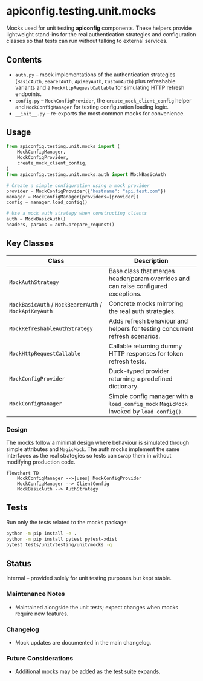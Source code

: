 # apiconfig.testing.unit.mocks

Mocks used for unit testing **apiconfig** components.  These helpers provide
lightweight stand-ins for the real authentication strategies and configuration
classes so that tests can run without talking to external services.

## Contents
- `auth.py` – mock implementations of the authentication strategies (`BasicAuth`,
  `BearerAuth`, `ApiKeyAuth`, `CustomAuth`) plus refreshable variants and a
  `MockHttpRequestCallable` for simulating HTTP refresh endpoints.
- `config.py` – `MockConfigProvider`, the `create_mock_client_config` helper and
  `MockConfigManager` for testing configuration loading logic.
- `__init__.py` – re-exports the most common mocks for convenience.

## Usage
```python
from apiconfig.testing.unit.mocks import (
    MockConfigManager,
    MockConfigProvider,
    create_mock_client_config,
)
from apiconfig.testing.unit.mocks.auth import MockBasicAuth

# Create a simple configuration using a mock provider
provider = MockConfigProvider({"hostname": "api.test.com"})
manager = MockConfigManager(providers=[provider])
config = manager.load_config()

# Use a mock auth strategy when constructing clients
auth = MockBasicAuth()
headers, params = auth.prepare_request()
```

## Key Classes
| Class | Description |
| ----- | ----------- |
| `MockAuthStrategy` | Base class that merges header/param overrides and can raise configured exceptions. |
| `MockBasicAuth` / `MockBearerAuth` / `MockApiKeyAuth` | Concrete mocks mirroring the real auth strategies. |
| `MockRefreshableAuthStrategy` | Adds refresh behaviour and helpers for testing concurrent refresh scenarios. |
| `MockHttpRequestCallable` | Callable returning dummy HTTP responses for token refresh tests. |
| `MockConfigProvider` | Duck-typed provider returning a predefined dictionary. |
| `MockConfigManager` | Simple config manager with a `load_config_mock` `MagicMock` invoked by `load_config()`. |

### Design
The mocks follow a minimal design where behaviour is simulated through simple
attributes and `MagicMock`. The auth mocks implement the same interfaces as the
real strategies so tests can swap them in without modifying production code.

```mermaid
flowchart TD
    MockConfigManager -->|uses| MockConfigProvider
    MockConfigManager --> ClientConfig
    MockBasicAuth --> AuthStrategy
```

## Tests
Run only the tests related to the mocks package:
```bash
python -m pip install -e .
python -m pip install pytest pytest-xdist
pytest tests/unit/testing/unit/mocks -q
```

## Status
Internal – provided solely for unit testing purposes but kept stable.

### Maintenance Notes
- Maintained alongside the unit tests; expect changes when mocks require new features.

### Changelog
- Mock updates are documented in the main changelog.

### Future Considerations
- Additional mocks may be added as the test suite expands.
